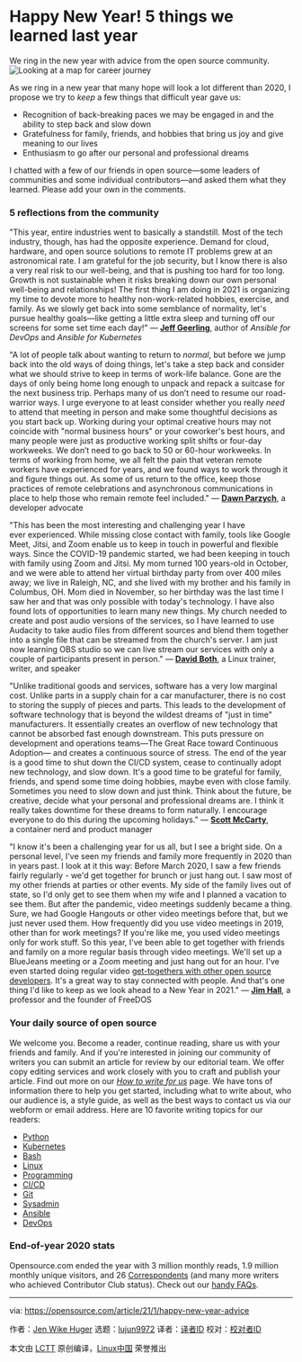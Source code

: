 [#]: collector: (lujun9972)
[#]: translator: ( )
[#]: reviewer: ( )
[#]: publisher: ( )
[#]: url: ( )
[#]: subject: (Happy New Year! 5 things we learned last year)
[#]: via: (https://opensource.com/article/21/1/happy-new-year-advice)
[#]: author: (Jen Wike Huger https://opensource.com/users/jen-wike)

Happy New Year! 5 things we learned last year
======
We ring in the new year with advice from the open source community.
![Looking at a map for career journey][1]

As we ring in a new year that many hope will look a lot different than 2020, I propose we try to _keep_ a few things that difficult year gave us:

  * Recognition of back-breaking paces we may be engaged in and the ability to step back and slow down
  * Gratefulness for family, friends, and hobbies that bring us joy and give meaning to our lives
  * Enthusiasm to go after our personal and professional dreams



I chatted with a few of our friends in open source—some leaders of communities and some individual contributors—and asked them what they learned. Please add your own in the comments.

### 5 reflections from the community

"This year, entire industries went to basically a standstill. Most of the tech industry, though, has had the opposite experience. Demand for cloud, hardware, and open source solutions to remote IT problems grew at an astronomical rate. I am grateful for the job security, but I know there is also a very real risk to our well-being, and that is pushing too hard for too long. Growth is not sustainable when it risks breaking down our own personal well-being and relationships! The first thing I am doing in 2021 is organizing my time to devote more to healthy non-work-related hobbies, exercise, and family. As we slowly get back into some semblance of normality, let's pursue healthy goals—like getting a little extra sleep and turning off our screens for some set time each day!" — [**Jeff Geerling**][2], author of _Ansible for DevOps_ and _Ansible for Kubernetes_

"A lot of people talk about wanting to return to _normal_, but before we jump back into the old ways of doing things, let's take a step back and consider what we should strive to keep in terms of work-life balance. Gone are the days of only being home long enough to unpack and repack a suitcase for the next business trip. Perhaps many of us don’t need to resume our road-warrior ways. I urge everyone to at least consider whether you really _need_ to attend that meeting in person and make some thoughtful decisions as you start back up. Working during your optimal creative hours may not coincide with "normal business hours" or your coworker's best hours, and many people were just as productive working split shifts or four-day workweeks. We don’t need to go back to 50 or 60-hour workweeks. In terms of working from home, we all felt the pain that veteran remote workers have experienced for years, and we found ways to work through it and figure things out. As some of us return to the office, keep those practices of remote celebrations and asynchronous communications in place to help those who remain remote feel included." — **[Dawn Parzych][3]**, a developer advocate

"This has been the most interesting and challenging year I have ever experienced. While missing close contact with family, tools like Google Meet, Jitsi, and Zoom enable us to keep in touch in powerful and flexible ways. Since the COVID-19 pandemic started, we had been keeping in touch with family using Zoom and Jitsi. My mom turned 100 years-old in October, and we were able to attend her virtual birthday party from over 400 miles away; we live in Raleigh, NC, and she lived with my brother and his family in Columbus, OH. Mom died in November, so her birthday was the last time I saw her and that was only possible with today's technology. I have also found lots of opportunities to learn many new things. My church needed to create and post audio versions of the services, so I have learned to use Audacity to take audio files from different sources and blend them together into a single file that can be streamed from the church's server. I am just now learning OBS studio so we can live stream our services with only a couple of participants present in person." — **[David Both][4]**, a Linux trainer, writer, and speaker

"Unlike traditional goods and services, software has a very low marginal cost. Unlike parts in a supply chain for a car manufacturer, there is no cost to storing the supply of pieces and parts. This leads to the development of software technology that is beyond the wildest dreams of "just in time" manufacturers. It essentially creates an overflow of new technology that cannot be absorbed fast enough downstream. This puts pressure on development and operations teams—The Great Race toward Continuous Adoption— and creates a continuous source of stress. The end of the year is a good time to shut down the CI/CD system, cease to continually adopt new technology, and slow down. It's a good time to be grateful for family, friends, and spend some time doing hobbies, maybe even with close family. Sometimes you need to slow down and just think. Think about the future, be creative, decide what your personal and professional dreams are. I think it really takes downtime for these dreams to form naturally. I encourage everyone to do this during the upcoming holidays." — **[Scott McCarty][5]**, a container nerd and product manager

"I know it's been a challenging year for us all, but I see a bright side. On a personal level, I've seen my friends and family more frequently in 2020 than in years past. I look at it this way: Before March 2020, I saw a few friends fairly regularly - we'd get together for brunch or just hang out. I saw most of my other friends at parties or other events. My side of the family lives out of state, so I'd only get to see them when my wife and I planned a vacation to see them. But after the pandemic, video meetings suddenly became a thing. Sure, we had Google Hangouts or other video meetings before that, but we just never used them. How frequently did you use video meetings in 2019, other than for work meetings? If you're like me, you used video meetings only for work stuff. So this year, I've been able to get together with friends and family on a more regular basis through video meetings. We'll set up a BlueJeans meeting or a Zoom meeting and just hang out for an hour. I've even started doing regular video [get-togethers with other open source developers][6]. It's a great way to stay connected with people. And that's one thing I'd like to keep as we look ahead to a New Year in 2021." — [**Jim Hall**][7], a professor and the founder of FreeDOS

### Your daily source of open source

We welcome you. Become a reader, continue reading, share us with your friends and family. And if you're interested in joining our community of writers you can submit an article for review by our editorial team. We offer copy editing services and work closely with you to craft and publish your article. Find out more on our _[How to write for us][8]_ page. We have tons of information there to help you get started, including what to write about, who our audience is, a style guide, as well as the best ways to contact us via our webform or email address. Here are 10 favorite writing topics for our readers:

  * [Python][9]
  * [Kubernetes][10]
  * [Bash][11]
  * [Linux][12]
  * [Programming][13]
  * [CI/CD][14]
  * [Git][15]
  * [Sysadmin][16]
  * [Ansible][17]
  * [DevOps][18]



### End-of-year 2020 stats

Opensource.com ended the year with 3 million monthly reads, 1.9 million monthly unique visitors, and 26 [Correspondents][19] (and many more writers who achieved Contributor Club status). Check out our [handy FAQs][20].

--------------------------------------------------------------------------------

via: https://opensource.com/article/21/1/happy-new-year-advice

作者：[Jen Wike Huger][a]
选题：[lujun9972][b]
译者：[译者ID](https://github.com/译者ID)
校对：[校对者ID](https://github.com/校对者ID)

本文由 [LCTT](https://github.com/LCTT/TranslateProject) 原创编译，[Linux中国](https://linux.cn/) 荣誉推出

[a]: https://opensource.com/users/jen-wike
[b]: https://github.com/lujun9972
[1]: https://opensource.com/sites/default/files/styles/image-full-size/public/lead-images/career_journey_road_gps_path_map_520.png?itok=PpL6jJgY (Looking at a map for career journey)
[2]: https://opensource.com/users/geerlingguy
[3]: https://opensource.com/users/dawnparzych
[4]: https://opensource.com/users/dboth
[5]: https://opensource.com/users/fatherlinux
[6]: https://opensource.com/article/20/8/meet-open-source-collaborators
[7]: https://opensource.com/users/jim-hall
[8]: https://opensource.com/how-submit-article
[9]: https://opensource.com/tags/python
[10]: https://opensource.com/tags/kubernetes
[11]: https://opensource.com/tags/bash
[12]: https://opensource.com/tags/linux
[13]: https://opensource.com/tags/programming
[14]: https://opensource.com/tags/cicd
[15]: https://opensource.com/tags/git
[16]: https://opensource.com/tags/sysadmin
[17]: https://opensource.com/tags/ansible
[18]: https://opensource.com/tags/devops
[19]: https://opensource.com/opensourcecom-team
[20]: https://opensource.com/faq
